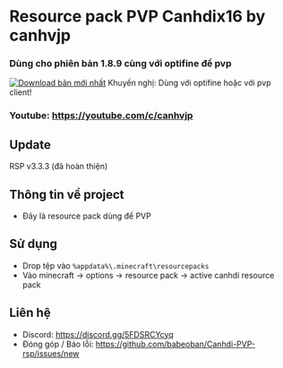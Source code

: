 # Resource pack PVP Canhdix16 by canhvjp

### Dùng cho phiên bản 1.8.9 cùng với optifine để pvp
[![Download bản mới nhất](https://i.imgur.com/nE62G4J.png)](https://github.com/babeoban/Canhdi-PVP-rsp/releases)
Khuyến nghị: Dùng với optifine hoặc với pvp client!
### Youtube: https://youtube.com/c/canhvjp

## Update
RSP v3.3.3 (đã hoàn thiện)

## Thông tin về project
- Đây là resource pack dùng để PVP

## Sử dụng
- Drop tệp vào `%appdata%\.minecraft\resourcepacks`
- Vào minecraft -> options -> resource pack -> active canhdi resource pack

## Liên hệ
- Discord: https://discord.gg/5FDSRCYcyq
- Đóng góp / Báo lỗi: https://github.com/babeoban/Canhdi-PVP-rsp/issues/new
